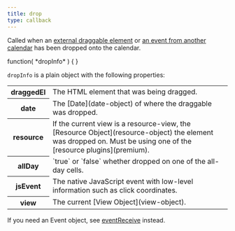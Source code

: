```yaml
---
title: drop
type: callback
---
```


Called when an [external draggable element](external-dragging) or [an event from another calendar](other-calendar-dragging) has been dropped onto the calendar.

<div class='spec' markdown='1'>
function( *dropInfo* ) { }
</div>

`dropInfo` is a plain object with the following properties:

<table>

<tr>
<th>draggedEl</th>
<td markdown='1'>
The HTML element that was being dragged.
</td>
</tr>

<tr>
<th>date</th>
<td markdown='1'>
The [Date](date-object) of where the draggable was dropped.
</td>
</tr>

<tr>
<th>resource</th>
<td markdown='1'>
If the current view is a resource-view, the [Resource Object](resource-object) the element was dropped on. Must be using one of the [resource plugins](premium).
</td>
</tr>

<tr>
<th>allDay</th>
<td markdown='1'>
`true` or `false` whether dropped on one of the all-day cells.
</td>
</tr>

<tr>
<th>jsEvent</th>
<td markdown='1'>
The native JavaScript event with low-level information such as click coordinates.
</td>
</tr>

<tr>
<th>view</th>
<td markdown='1'>
The current [View Object](view-object).
</td>
</tr>

</table>

If you need an Event object, see [eventReceive](eventReceive) instead.
